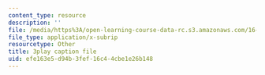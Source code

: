 ```yaml
---
content_type: resource
description: ''
file: /media/https%3A/open-learning-course-data-rc.s3.amazonaws.com/16-885j-aircraft-systems-engineering-fall-2005/efe163e5d94b3fef16c44cbe1e26b148_J5mwRqyxPIA.srt
file_type: application/x-subrip
resourcetype: Other
title: 3play caption file
uid: efe163e5-d94b-3fef-16c4-4cbe1e26b148
---
```

